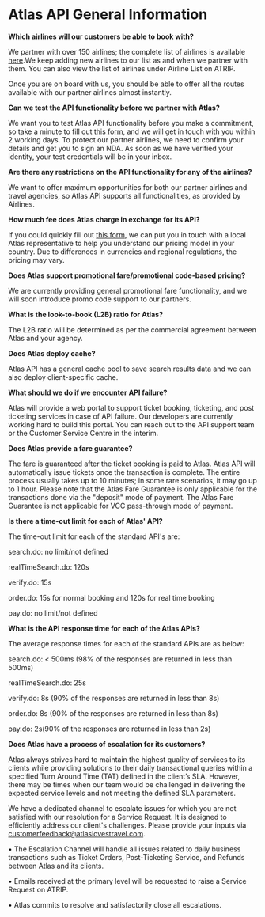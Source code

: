 # Atlas API General Information

**Which airlines will our customers be able to book with?**

We partner with over 150 airlines; the complete list of airlines is available [here](https://www.atriptech.com/#/airline/list).We keep adding new airlines to our list as and when we partner with them. You can also view the list of airlines under Airline List on ATRIP.

Once you are on board with us, you should be able to offer all the routes available with our partner airlines almost instantly.



**Can we test the API functionality before we partner with Atlas?**

We want you to test Atlas API functionality before you make a commitment, so take a minute to fill out [this form](https://atlaslovestravel.com/get-started/), and we will get in touch with you within 2 working days. To protect our partner airlines, we need to confirm your details and get you to sign an NDA. As soon as we have verified your identity, your test credentials will be in your inbox. 



**Are there any restrictions on the API functionality for any of the airlines?**

We want to offer maximum opportunities for both our partner airlines and travel agencies, so Atlas API supports all functionalities, as provided by Airlines.



**How much fee does Atlas charge in exchange for its API?**

If you could quickly fill out [this form](https://atlaslovestravel.com/contact/), we can put you in touch with a local Atlas representative to help you understand our pricing model in your country. Due to differences in currencies and regional regulations, the pricing may vary.



**Does Atlas support promotional fare/promotional code-based pricing?**

We are currently providing general promotional fare functionality, and we will soon introduce promo code support to our partners.



**What is the look-to-book (L2B) ratio for Atlas?**

The L2B ratio will be determined as per the commercial agreement between Atlas and your agency.



**Does Atlas deploy cache?**

Atlas API has a general cache pool to save search results data and we can also deploy client-specific cache.



**What should we do if we encounter API failure?**

Atlas will provide a web portal to support ticket booking, ticketing, and post ticketing services in case of API failure. Our developers are currently working hard to build this portal. You can reach out to the API support team or the Customer Service Centre in the interim.



**Does Atlas provide a fare guarantee?**

The fare is guaranteed after the ticket booking is paid to Atlas. Atlas API will automatically issue tickets once the transaction is complete. The entire process usually takes up to 10 minutes; in some rare scenarios, it may go up to 1 hour. Please note that the Atlas Fare Guarantee is only applicable for the transactions done via the "deposit" mode of payment. The Atlas Fare Guarantee is not applicable for VCC pass-through mode of payment.



**Is there a time-out limit for each of Atlas' API?**

The time-out limit for each of the standard API's are:

search.do: no limit/not defined

realTimeSearch.do: 120s

verify.do: 15s

order.do: 15s for normal booking and 120s for real time booking

pay.do: no limit/not defined



**What is the API response time for each of the Atlas APIs?**

The average response times for each of the standard APIs are as below:

search.do: < 500ms (98% of the responses are returned in less than 500ms)

realTimeSearch.do: 25s

verify.do: 8s (90% of the responses are returned in less than 8s)

order.do: 8s (90% of the responses are returned in less than 8s)

pay.do: 2s(90% of the responses are returned in less than 2s)



**Does Atlas have a process of escalation for its customers?**

Atlas always strives hard to maintain the highest quality of services to its clients while providing solutions to their daily transactional queries within a specified Turn Around Time (TAT) defined in the client’s SLA. However, there may be times when our team would be challenged in delivering the expected service levels and not meeting the defined SLA parameters. 

We have a dedicated channel to escalate issues for which you are not satisfied with our resolution for a Service Request. It is designed to efficiently address our client's challenges. Please provide your inputs via customerfeedback@atlaslovestravel.com. 

•	The Escalation Channel will handle all issues related to daily business transactions such as Ticket Orders, Post-Ticketing Service, and Refunds between Atlas and its clients. 

•	Emails received at the primary level will be requested to raise a Service Request on ATRIP. 

•	Atlas commits to resolve and satisfactorily close all escalations. 
